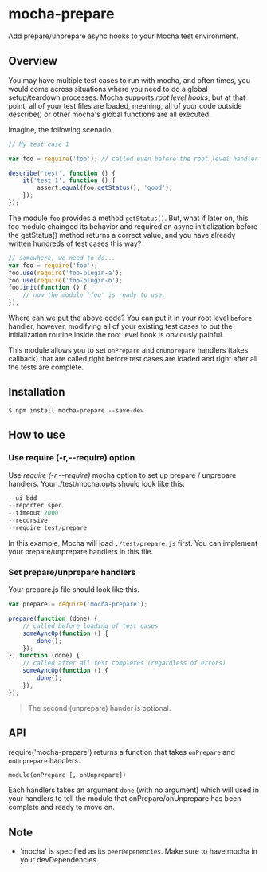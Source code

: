 # mocha-prepare

Add prepare/unprepare async hooks to your Mocha test environment.

## Overview
You may have multiple test cases to run with mocha, and often times, you would
come across situations where you need to do a global setup/teardown processes.
Mocha supports *root level hooks*, but at that point, all of your test files are
loaded, meaning, all of your code outside describe() or other mocha's global
functions are all executed.

Imagine, the following scenario:

```js
// My test case 1

var foo = require('foo'); // called even before the root level handler `before`

describe('test', function () {
    it('test 1', function () {
        assert.equal(foo.getStatus(), 'good');
    });
});

```

The module `foo` provides a method `getStatus()`. But, what if later on, this
foo module chainged its behavior and required an async initialization before
the getStatus() method returns a correct value, and you have already
written hundreds of test cases this way?

```js
// somewhere, we need to do...
var foo = require('foo');
foo.use(require('foo-plugin-a');
foo.use(require('foo-plugin-b');
foo.init(function () {
    // now the module 'foo' is ready to use.
});

```
Where can we put the above code? You can put it in your root level `before`
handler, however, modifying all of your existing test cases  to put the
initialization routine inside the root level hook is obviously painful.

This module allows you to set `onPrepare` and `onUnprepare` handlers (takes
callback) that are called right before test cases are loaded and right after
all the tests are complete.

## Installation
```
$ npm install mocha-prepare --save-dev
```

## How to use

### Use require (-r,--require) option
Use *require (-r,--require)* mocha option to set up prepare / unprepare handlers.
Your ./test/mocha.opts should look like this:

```js
--ui bdd
--reporter spec
--timeout 2000
--recursive
--require test/prepare
```

In this example, Mocha will load `./test/prepare.js` first. You can implement your
prepare/unprepare handlers in this file.

### Set prepare/unprepare handlers
Your prepare.js file should look like this.

```js
var prepare = require('mocha-prepare');

prepare(function (done) {
    // called before loading of test cases
    someAyncOp(function () {
        done();
    });
}, function (done) {
    // called after all test completes (regardless of errors)
    someAyncOp(function () {
        done();
    });
});
```
> The second (unprepare) hander is optional.

## API

require('mocha-prepare') returns a function that takes `onPrepare` and
`onUnprepare` handlers:

```
module(onPrepare [, onUnprepare])
```
Each handlers takes an argument `done` (with no argument) which will
used in your handlers to tell the module that onPrepare/onUnprepare
has been complete and ready to move on.

## Note
* 'mocha' is specified as its `peerDepenencies`. Make sure to have mocha in your devDependencies.

